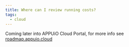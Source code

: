 ```yaml
---
title: Where can I review running costs?
tags:
  - cloud
---
```

Coming later into APPUiO Cloud Portal, for more info see [roadmap.appuio.cloud](https://roadmap.appuio.cloud)